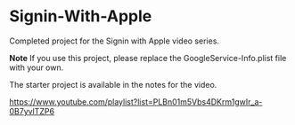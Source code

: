 # Signin-With-Apple
 
Completed project for the Signin with Apple video series.

**Note** If you use this project, please replace the GoogleService-Info.plist file with your own.

The starter project is available in the notes for the video.

https://www.youtube.com/playlist?list=PLBn01m5Vbs4DKrm1gwIr_a-0B7yvlTZP6
